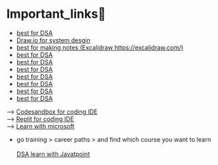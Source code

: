 # Important_links🔗
<ul>
  <li><a href="https://visualgo.net/">best for DSA</a><br></li>
  <li><a href="https://app.diagrams.net/">Draw.io for system desgin</a><br></li>
  <li><a href="https://excalidraw.com/"> best for making notes (Excalidraw https://excalidraw.com/)</a></li>
  <li><a href="https://visualgo.net/">best for DSA</a><br></li>
  <li><a href="https://visualgo.net/">best for DSA</a><br></li>
  <li><a href="https://visualgo.net/">best for DSA</a><br></li>
  <li><a href="https://visualgo.net/">best for DSA</a><br></li>
  <li><a href="https://visualgo.net/">best for DSA</a><br></li>
  <li><a href="https://visualgo.net/">best for DSA</a><br></li>
  <li><a href="https://visualgo.net/">best for DSA</a><br></li>
</ul>

--> <a href="https://codesandbox.io/">Codesandbox for coding IDE</a><br>
--> <a href="https://replit.com/">Replit for coding IDE</a><br>
--> <a href="https://learn.microsoft.com/en-in/training/">Learn with microsoft</a> 
* go training > career paths > and find which course you want to learn <br><br>
 <a href="https://www.javatpoint.com/data-structure-tutorial">DSA learn with Javatpoint</a>
